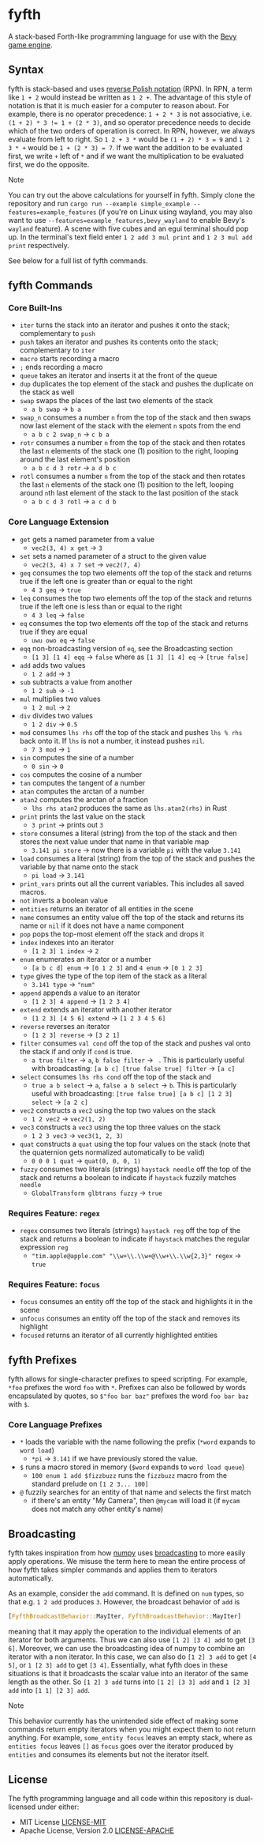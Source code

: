 # fyfth

A stack-based Forth-like programming language for use with the [Bevy game engine](https://github.com/bevyengine/bevy).

## Syntax
fyfth is stack-based and uses [reverse Polish notation](https://en.wikipedia.org/wiki/Reverse_Polish_notation) (RPN). In RPN, a term like `1 + 2` would instead be written as `1 2 +`. The advantage of this style of notation is that it is much easier for a computer to reason about. For example, there is no operator precedence: `1 + 2 * 3` is not associative, i.e. `(1 + 2) * 3 != 1 + (2 * 3)`, and so operator precedence needs to decide which of the two orders of operation is correct. In RPN, however, we always evaluate from left to right. So `1 2 + 3 *` would be `(1 + 2) * 3 = 9` and `1 2 3 * +` would be `1 + (2 * 3) = 7`. If we want the addition to be evaluated first, we write `+` left of `*` and if we want the multiplication to be evaluated first, we do the opposite.

> [!NOTE]
> You can try out the above calculations for yourself in fyfth. Simply clone the repository and run `cargo run --example simple_example --features=example_features` (if you're on Linux using wayland, you may also want to use `--features=example_features,bevy_wayland` to enable Bevy's `wayland` feature).
> A scene with five cubes and an egui terminal should pop up. In the terminal's text field enter `1 2 add 3 mul print` and `1 2 3 mul add print` respectively.

See below for a full list of fyfth commands.


## fyfth Commands
### Core Built-Ins
 * `iter` turns the stack into an iterator and pushes it onto the stack; complementary to `push`
 * `push` takes an iterator and pushes its contents onto the stack; complementary to `iter`
 * `macro` starts recording a macro
 * `;` ends recording a macro
 * `queue` takes an iterator and inserts it at the front of the queue
 * `dup` duplicates the top element of the stack and pushes the duplicate on the stack as well
 * `swap` swaps the places of the last two elements of the stack
    - `a b swap` -> `b a`
 * `swap_n` consumes a number `n` from the top of the stack and then swaps now last element of the stack with the element `n` spots from the end
    - `a b c 2 swap_n` -> `c b a`
 * `rotr` consumes a number `n` from the top of the stack and then rotates the last `n` elements of the stack one (1) position to the right, looping around the last element's position
    - `a b c d 3 rotr` -> `a d b c`
 * `rotl` consumes a number `n` from the top of the stack and then rotates the last `n` elements of the stack one (1) position to the left, looping around `n`th last element of the stack to the last position of the stack
    - `a b c d 3 rotl` -> `a c d b`

### Core Language Extension
 * `get` gets a named parameter from a value
    - `vec2(3, 4) x get` -> `3`
 * `set` sets a named parameter of a struct to the given value
    - `vec2(3, 4) x 7 set` -> `vec2(7, 4)`
 * `geq` consumes the top two elements off the top of the stack and returns true if the left one is greater than or equal to the right
    - `4 3 geq` -> `true`
 * `leq` consumes the top two elements off the top of the stack and returns true if the left one is less than or equal to the right
    - `4 3 leq` -> `false`
 * `eq` consumes the top two elements off the top of the stack and returns true if they are equal
    - `uwu owo eq` -> `false`
 * `eqq` non-broadcasting version of `eq`, see the Broadcasting section
    - `[1 3] [1 4] eqq` -> `false` where as `[1 3] [1 4] eq` -> `[true false]`
 * `add` adds two values
    - `1 2 add` -> `3`
 * `sub` subtracts a value from another
    - `1 2 sub` -> `-1`
 * `mul` multiplies two values
    - `1 2 mul` -> `2`
 * `div` divides two values
    - `1 2 div` -> `0.5`
 * `mod` consumes `lhs rhs` off the top of the stack and pushes `lhs % rhs` back onto it. If `lhs` is not a number, it instead pushes `nil`.
    - `7 3 mod` -> `1`
 * `sin` computes the sine of a number
    - `0 sin` -> `0`
 * `cos` computes the cosine of a number
 * `tan` computes the tangent of a number
 * `atan` computes the arctan of a number
 * `atan2` computes the arctan of a fraction
    - `lhs rhs atan2` produces the same as `lhs.atan2(rhs)` in Rust
 * `print` prints the last value on the stack
    - `3 print` -> prints out `3`
 * `store` consumes a literal (string) from the top of the stack and then stores the next value under that name in that variable map
    - `3.141 pi store` -> now there is a variable `pi` with the value `3.141`
 * `load` consumes a literal (string) from the top of the stack and pushes the variable by that name onto the stack
    - `pi load` -> `3.141`
 * `print_vars` prints out all the current variables. This includes all saved macros.
 * `not` inverts a boolean value
 * `entities` returns an iterator of all entities in the scene
 * `name` consumes an entity value off the top of the stack and returns its name or `nil` if it does not have a name component
 * `pop` pops the top-most element off the stack and drops it
 * `index` indexes into an iterator
    - `[1 2 3] 1 index` -> `2`
 * `enum` enumerates an iterator or a number
    - `[a b c d] enum` -> `[0 1 2 3]` and `4 enum` -> `[0 1 2 3]`
 * `type` gives the type of the top item of the stack as a literal
    - `3.141 type` -> `"num"`
 * `append` appends a value to an iterator
    - `[1 2 3] 4 append` -> `[1 2 3 4]`
 * `extend` extends an iterator with another iterator
    - `[1 2 3] [4 5 6] extend` -> `[1 2 3 4 5 6]`
 * `reverse` reverses an iterator
    - `[1 2 3] reverse` -> `[3 2 1]`
 * `filter` consumes `val cond` off the top of the stack and pushes val onto the stack if and only if `cond` is true.
    - `a true filter` -> `a`, `b false filter` -> ` `. This is particularly useful with broadcasting: `[a b c] [true false true] filter` -> `[a c]`
 * `select` consumes `lhs rhs cond` off the top of the stack and
    - `true a b select` -> `a`, `false a b select` -> `b`. This is particularly useful with broadcasting: `[true false true] [a b c] [1 2 3] select` -> `[a 2 c]`
 * `vec2` constructs a `vec2` using the top two values on the stack
    - `1 2 vec2` -> `vec2(1, 2)`
 * `vec3` constructs a `vec3` using the top three values on the stack
    - `1 2 3 vec3` -> `vec3(1, 2, 3)`
 * `quat` constructs a `quat` using the top four values on the stack (note that the quaternion gets normalized automatically to be valid)
    - `0 0 0 1 quat` -> `quat(0, 0, 0, 1)`
 * `fuzzy` consumes two literals (strings) `haystack needle` off the top of the stack and returns a boolean to indicate if `haystack` fuzzily matches `needle`
    - `GlobalTransform glbtrans fuzzy` -> `true`

### Requires Feature: `regex`
 * `regex` consumes two literals (strings) `haystack reg` off the top of the stack and returns a boolean to indicate if `haystack` matches the regular expression `reg`
    - `"tim.apple@apple.com" "\\w+\\.\\w+@\\w+\\.\\w{2,3}" regex` -> `true`

### Requires Feature: `focus`
 * `focus` consumes an entity off the top of the stack and highlights it in the scene
 * `unfocus` consumes an entity off the top of the stack and removes its highlight
 * `focused` returns an iterator of all currently highlighted entities


## fyfth Prefixes
fyfth allows for single-character prefixes to speed scripting. For example, `*foo` prefixes the word `foo` with `*`. Prefixes can also be followed by words encapsulated by quotes, so `$"foo bar baz"` prefixes the word `foo bar baz` with `$`.

### Core Language Prefixes
 * `*` loads the variable with the name following the prefix (`*word` expands to `word load`)
    - `*pi` -> `3.141` if we have previously stored the value.
 * `$` runs a macro stored in memory (`$word` expands to `word load queue`)
    - `100 enum 1 add $fizzbuzz` runs the `fizzbuzz` macro from the standard prelude on `[1 2 3... 100]`
 * `@` fuzzily searches for an entity of that name and selects the first match
    - if there's an entity "My Camera", then `@mycam` will load it (if `mycam` does not match any other entity's name)


## Broadcasting
fyfth takes inspiration from how [numpy](https://numpy.org/) uses [broadcasting](https://numpy.org/doc/stable/user/basics.broadcasting.html) to more easily apply operations. We misuse the term here to mean the entire process of how fyfth takes simpler commands and applies them to iterators automatically.

As an example, consider the `add` command. It is defined on `num` types, so that e.g. `1 2 add` produces `3`. However, the broadcast behavior of `add` is
```rust
[FyfthBroadcastBehavior::MayIter, FyfthBroadcastBehavior::MayIter]
```
meaning that it may apply the operation to the individual elements of an iterator for both arguments. Thus we can also use `[1 2] [3 4] add` to get `[3 6]`. Moreover, we can use the broadcasting idea of numpy to combine an iterator with a non iterator. In this case, we can also do `[1 2] 3 add` to get `[4 5]`, or `1 [2 3] add` to get `[3 4]`. Essentially, what fyfth does in these situations is that it broadcasts the scalar value into an iterator of the same length as the other. So `[1 2] 3 add` turns into `[1 2] [3 3] add` and `1 [2 3] add` into `[1 1] [2 3] add`.

> [!NOTE]
> This behavior currently has the unintended side effect of making some commands return empty iterators when you might expect them to not return anything. For example, `some_entity focus` leaves an empty stack, where as `entities focus` leaves `[]` as `focus` goes over the iterator produced by `entities` and consumes its elements but not the iterator itself.

## License
The fyfth programming language and all code within this repository is dual-licensed under either:
 * MIT License [LICENSE-MIT](LICENSE-MIT)
 * Apache License, Version 2.0 [LICENSE-APACHE](LICENSE-APACHE)
